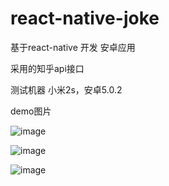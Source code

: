 # react-native-joke

基于react-native 开发 安卓应用

采用的知乎api接口

测试机器  小米2s，安卓5.0.2

demo图片

![image](https://github.com/kliuj/react-native-joke/blob/master/project/public/23552951396258912.jpg)

![image](https://github.com/kliuj/react-native-joke/blob/master/project/public/568808019976736969.jpg)

![image](https://github.com/kliuj/react-native-joke/blob/master/project/public/894000012714970233.jpg)
